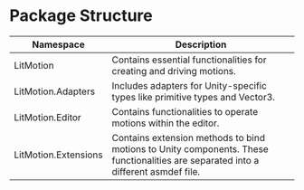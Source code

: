 # Package Structure

| Namespace | Description |
| - | - |
| LitMotion | Contains essential functionalities for creating and driving motions. |
| LitMotion.Adapters | Includes adapters for Unity-specific types like primitive types and Vector3. |
| LitMotion.Editor | Contains functionalities to operate motions within the editor. |
| LitMotion.Extensions | Contains extension methods to bind motions to Unity components. These functionalities are separated into a different asmdef file. |
